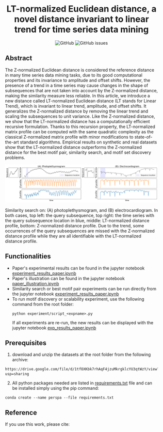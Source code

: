 <h1 align="center">LT-normalized Euclidean distance, a novel distance invariant to linear trend for time series data mining</h1>

<div align="center">
<p>
<img alt="GitHub" src="https://img.shields.io/github/license/thibaut-germain/lt-normalized"> <img alt="GitHub issues" src="https://img.shields.io/github/issues/thibaut-germain/lt-normalized">
</p>
</div>


## Abstract

The Z-normalized Euclidean distance is considered the reference distance in many time series data mining tasks, due to its good computational properties and its invariance to amplitude and offset shifts. However, the presence of a trend in a time series may cause changes in the shape of subsequences that are not taken into account by the Z-normalized distance, making the similarity measure less reliable. In this article, we introduce a new distance called LT-normalized Euclidean distance (LT stands for Linear Trend), which is invariant to linear trend, amplitude, and offset shifts. It generalizes the Z-normalized distance by removing the linear trend and scaling the subsequences to unit variance. Like the Z-normalized distance, we show that the LT-normalized distance has a computationally efficient recursive formulation. Thanks to this recursion property, the LT-normalized matrix profile can be computed with the same quadratic complexity as the classical Z-normalized matrix profile with minor modifications to state-of-the-art standard algorithms. Empirical results on synthetic and real datasets show that the LT-normalized distance outperforms the Z-normalized distance for the best motif pair, similarity search, and motif set discovery problems.

<p align="center">
  <img src="ssearch.png" alt="drawing" width="1000"/>
  <figcaption>Similarity search on: (A) photoplethysmogram, and (B) electrocardiogram. In both cases, top left: the query subsequence, top right: the time series with the query subsequence location in blue, middle: LT-normalized distance profile, bottom: Z-normalized distance profile. Due to the trend, some occurrences of the query subsequences are missed with the Z-normalized distance profile while they are all identifiable with the LT-normalized distance profile.</figcaption>
</p>



## Functionalities

- Paper's experimental results can be found in the jupyter notebook [experiment_results_paper.ipynb](https://github.com/thibaut-germain/lt-normalized/experiment_results.ipynb)
- Paper's illustration can be found in the jupyter notebook [paper_illustration.ipynb](https://github.com/thibaut-germain/lt-normalized/paper_illustration.ipynb)
- Similarity search or best motif pair experiments can be run directly from the jupyter notebook [experiment_results_paper.ipynb](https://github.com/thibaut-germain/lt-normalized/experiment_results.ipynb)
- To run motif discovery or scalability experiment, use the following command from the root folder:
  ```(bash)
  python experiment/script_<expname>.py
  ```
  If all experiments are re-run, the new results can be displayed with the jupyter notebook [exp_results_paper.ipynb](https://github.com/thibaut-germain/lt-normalized/experiment_results.ipynb)



## Prerequisites

1.  download and unzip the datasets at the root folder from the following archive:

```(bash) 
https://drive.google.com/file/d/1tfOXKbk7rhAqF4jzuMkrgklcYU3qtWzY/view?usp=sharing
```
2. All python packages needed are listed in [requirements.txt](https://github.com/thibaut-germain/Persistent-Pattern-Discovery/requirements.txt) file and can be installed simply using the pip command: 

```(bash) 
conda create --name perspa --file requirements.txt
``` 



## Reference

If you use this work, please cite:


